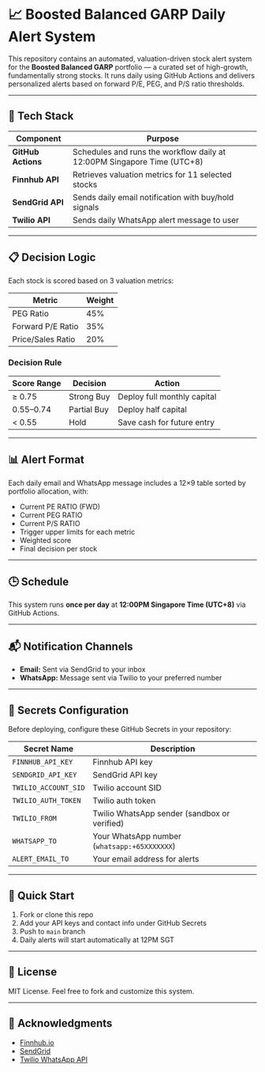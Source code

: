 # 📈 Boosted Balanced GARP Daily Alert System

This repository contains an automated, valuation-driven stock alert system for the **Boosted Balanced GARP** portfolio — a curated set of high-growth, fundamentally strong stocks. It runs daily using GitHub Actions and delivers personalized alerts based on forward P/E, PEG, and P/S ratio thresholds.

---

## 🔧 Tech Stack

| Component    | Purpose                                 |
|--------------|------------------------------------------|
| **GitHub Actions** | Schedules and runs the workflow daily at 12:00PM Singapore Time (UTC+8) |
| **Finnhub API**    | Retrieves valuation metrics for 11 selected stocks |
| **SendGrid API**   | Sends daily email notification with buy/hold signals |
| **Twilio API**     | Sends daily WhatsApp alert message to user |

---

## 📋 Decision Logic

Each stock is scored based on 3 valuation metrics:

| Metric            | Weight |
|-------------------|--------|
| PEG Ratio         | 45%    |
| Forward P/E Ratio | 35%    |
| Price/Sales Ratio | 20%    |

### Decision Rule

| Score Range | Decision      | Action                      |
|-------------|---------------|-----------------------------|
| ≥ 0.75      | Strong Buy     | Deploy full monthly capital |
| 0.55–0.74   | Partial Buy    | Deploy half capital         |
| < 0.55      | Hold           | Save cash for future entry  |

---

## 📊 Alert Format

Each daily email and WhatsApp message includes a 12×9 table sorted by portfolio allocation, with:

- Current PE RATIO (FWD)
- Current PEG RATIO
- Current P/S RATIO
- Trigger upper limits for each metric
- Weighted score
- Final decision per stock

---

## 🕒 Schedule

This system runs **once per day** at **12:00PM Singapore Time (UTC+8)** via GitHub Actions.

---

## 📬 Notification Channels

- **Email:** Sent via SendGrid to your inbox
- **WhatsApp:** Message sent via Twilio to your preferred number

---

## 🔐 Secrets Configuration

Before deploying, configure these GitHub Secrets in your repository:

| Secret Name          | Description                         |
|----------------------|-------------------------------------|
| `FINNHUB_API_KEY`     | Finnhub API key                     |
| `SENDGRID_API_KEY`    | SendGrid API key                    |
| `TWILIO_ACCOUNT_SID`  | Twilio account SID                  |
| `TWILIO_AUTH_TOKEN`   | Twilio auth token                   |
| `TWILIO_FROM`         | Twilio WhatsApp sender (sandbox or verified) |
| `WHATSAPP_TO`         | Your WhatsApp number (`whatsapp:+65XXXXXXX`) |
| `ALERT_EMAIL_TO`      | Your email address for alerts       |

---

## 🚀 Quick Start

1. Fork or clone this repo
2. Add your API keys and contact info under GitHub Secrets
3. Push to `main` branch
4. Daily alerts will start automatically at 12PM SGT

---

## 📎 License

MIT License. Feel free to fork and customize this system.

---

## 🤝 Acknowledgments

- [Finnhub.io](https://finnhub.io)
- [SendGrid](https://sendgrid.com)
- [Twilio WhatsApp API](https://www.twilio.com/whatsapp)
